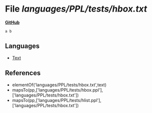 # File _languages/PPL/tests/hbox.txt_
**[GitHub](https://github.com/softlang/yas/blob/master/languages/PPL/tests/hbox.txt)**
```
a b
```

## Languages
* [Text](../languages/Text.md)

## References
* elementOf('languages/PPL/tests/hbox.txt',text)
* mapsTo(pp,['languages/PPL/tests/hbox.ppl'],['languages/PPL/tests/hbox.txt'])
* mapsTo(pp,['languages/PPL/tests/hlist.ppl'],['languages/PPL/tests/hbox.txt'])
